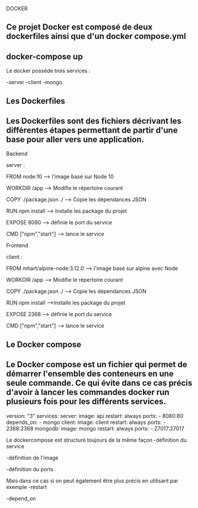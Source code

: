 DOCKER

Ce projet Docker est composé de deux dockerfiles ainsi que d'un docker compose.yml
----------------------------------
docker-compose up
----------------------------------
Le docker posséde trois services :

-server
-client
-mongo

Les Dockerfiles
---------------------------------
Les Dockerfiles sont des fichiers décrivant les différentes étapes permettant de partir d'une base pour aller vers une application.
---------------------------------
Backend

server :

FROM node:10       --> l'image basé sur Node 10

WORKDIR /app       --> Modifie le répertoire courant

COPY ./package.json ./  --> Copie les dépendances JSON

RUN npm install    --> Installe les package du projet

EXPOSE 8080             --> définie le port du service

CMD ["npm","start"]     --> lance le service

Frontend

client :

FROM mhart/alpine-node:3.12.0 --> l'image basé sur alpine avec Node

WORKDIR /app                  --> Modifie le répertoire courant

COPY ./package.json ./        --> Copie les dépendances JSON

RUN npm install               -->Installe les package du projet

EXPOSE 2368                   --> définie le port du service

CMD ["npm","start"]           --> lance le service

Le Docker compose
-------------------------------
Le Docker compose est un fichier qui permet de démarrer l'ensemble des conteneurs en une seule commande. Ce qui évite dans ce cas précis d'avoir à lancer les commandes docker run plusieurs fois pour les différents services.
-------------------------------
version: "3"
services:
    server:
        image: api
        restart: always
        ports: 
            - 8080:80
        depends_on: 
            - mongo
    client:
        image: client
        restart: always
        ports:
            - 2368:2368
    mongodb:
        image: mongo
        restart: always
        ports:
            - 27017:27017

Le dockercompose est structuré toujours de la même façon
-définition du service

-définition de l'image

-définition du ports


Mais dans ce cas si on peut également être plus précis en utilisant par exemple
-restart

-depend_on
